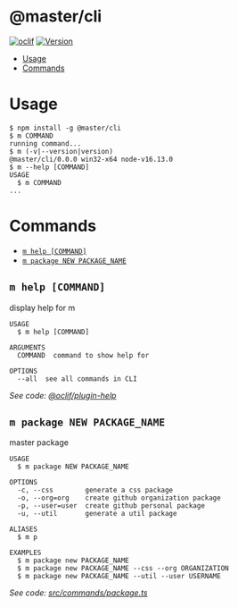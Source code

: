 @master/cli
===========



[![oclif](https://img.shields.io/badge/cli-oclif-brightgreen.svg)](https://oclif.io)
[![Version](https://img.shields.io/npm/v/@master/cli.svg)](https://npmjs.org/package/@master/cli)

<!-- toc -->
* [Usage](#usage)
* [Commands](#commands)
<!-- tocstop -->
# Usage
<!-- usage -->
```sh-session
$ npm install -g @master/cli
$ m COMMAND
running command...
$ m (-v|--version|version)
@master/cli/0.0.0 win32-x64 node-v16.13.0
$ m --help [COMMAND]
USAGE
  $ m COMMAND
...
```
<!-- usagestop -->
# Commands
<!-- commands -->
* [`m help [COMMAND]`](#m-help-command)
* [`m package NEW PACKAGE_NAME`](#m-package-new-package_name)

## `m help [COMMAND]`

display help for m

```
USAGE
  $ m help [COMMAND]

ARGUMENTS
  COMMAND  command to show help for

OPTIONS
  --all  see all commands in CLI
```

_See code: [@oclif/plugin-help](https://github.com/oclif/plugin-help/blob/v3.2.14/src/commands/help.ts)_

## `m package NEW PACKAGE_NAME`

master package

```
USAGE
  $ m package NEW PACKAGE_NAME

OPTIONS
  -c, --css        generate a css package
  -o, --org=org    create github organization package
  -p, --user=user  create github personal package
  -u, --util       generate a util package

ALIASES
  $ m p

EXAMPLES
  $ m package new PACKAGE_NAME
  $ m package new PACKAGE_NAME --css --org ORGANIZATION
  $ m package new PACKAGE_NAME --util --user USERNAME
```

_See code: [src/commands/package.ts](https://github.com/master-style/cli/blob/v0.0.0/src/commands/package.ts)_
<!-- commandsstop -->
